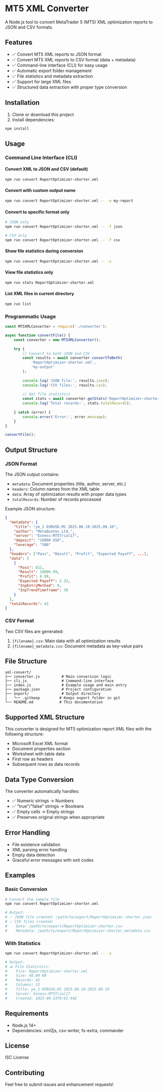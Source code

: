 # MT5 XML Converter

A Node.js tool to convert MetaTrader 5 (MT5) XML optimization reports to JSON and CSV formats.

## Features

- ✅ Convert MT5 XML reports to JSON format
- ✅ Convert MT5 XML reports to CSV format (data + metadata)
- ✅ Command-line interface (CLI) for easy usage
- ✅ Automatic export folder management
- ✅ File statistics and metadata extraction
- ✅ Support for large XML files
- ✅ Structured data extraction with proper type conversion

## Installation

1. Clone or download this project
2. Install dependencies:

```bash
npm install
```

## Usage

### Command Line Interface (CLI)

#### Convert XML to JSON and CSV (default)
```bash
npm run convert ReportOptimizer-shorter.xml
```

#### Convert with custom output name
```bash
npm run convert ReportOptimizer-shorter.xml -- -o my-report
```

#### Convert to specific format only
```bash
# JSON only
npm run convert ReportOptimizer-shorter.xml -- -f json

# CSV only
npm run convert ReportOptimizer-shorter.xml -- -f csv
```

#### Show file statistics during conversion
```bash
npm run convert ReportOptimizer-shorter.xml -- -s
```

#### View file statistics only
```bash
npm run stats ReportOptimizer-shorter.xml
```

#### List XML files in current directory
```bash
npm run list
```

### Programmatic Usage

```javascript
const MT5XMLConverter = require('./converter');

async function convertFile() {
    const converter = new MT5XMLConverter();
    
    try {
        // Convert to both JSON and CSV
        const results = await converter.convertToBoth(
            'ReportOptimizer-shorter.xml', 
            'my-output'
        );
        
        console.log('JSON file:', results.json);
        console.log('CSV files:', results.csv);
        
        // Get file statistics
        const stats = await converter.getStats('ReportOptimizer-shorter.xml');
        console.log('Total records:', stats.totalRecords);
        
    } catch (error) {
        console.error('Error:', error.message);
    }
}

convertFile();
```

## Output Structure

### JSON Format
The JSON output contains:
- `metadata`: Document properties (title, author, server, etc.)
- `headers`: Column names from the XML table
- `data`: Array of optimization results with proper data types
- `totalRecords`: Number of records processed

Example JSON structure:
```json
{
  "metadata": {
    "title": "ye_1 EURUSD,M1 2025.06.10-2025.09.10",
    "author": "MetaQuotes Ltd.",
    "server": "Exness-MT5Trial17",
    "deposit": "10000 USD",
    "leverage": "500"
  },
  "headers": ["Pass", "Result", "Profit", "Expected Payoff", ...],
  "data": [
    {
      "Pass": 612,
      "Result": 10006.99,
      "Profit": 6.99,
      "Expected Payoff": 2.33,
      "InpEntryMethod": 0,
      "InpTrendTimeframe": 30
    }
  ],
  "totalRecords": 42
}
```

### CSV Format
Two CSV files are generated:
1. `{filename}.csv`: Main data with all optimization results
2. `{filename}_metadata.csv`: Document metadata as key-value pairs

## File Structure

```
xml-convert/
├── converter.js          # Main conversion logic
├── cli.js                # Command-line interface
├── index.js              # Example usage and main entry
├── package.json          # Project configuration
├── export/               # Output directory
│   └── .gitkeep         # Keeps export folder in git
└── README.md            # This documentation
```

## Supported XML Structure

This converter is designed for MT5 optimization report XML files with the following structure:
- Microsoft Excel XML format
- Document properties section
- Worksheet with table data
- First row as headers
- Subsequent rows as data records

## Data Type Conversion

The converter automatically handles:
- ✅ Numeric strings → Numbers
- ✅ "true"/"false" strings → Booleans  
- ✅ Empty cells → Empty strings
- ✅ Preserves original strings when appropriate

## Error Handling

- File existence validation
- XML parsing error handling
- Empty data detection
- Graceful error messages with exit codes

## Examples

### Basic Conversion
```bash
# Convert the sample file
npm run convert ReportOptimizer-shorter.xml

# Output:
# ✅ JSON file created: /path/to/export/ReportOptimizer-shorter.json
# ✅ CSV files created:
#    Data: /path/to/export/ReportOptimizer-shorter.csv
#    Metadata: /path/to/export/ReportOptimizer-shorter_metadata.csv
```

### With Statistics
```bash
npm run convert ReportOptimizer-shorter.xml -- -s

# Output:
# 📊 File Statistics:
#    File: ReportOptimizer-shorter.xml
#    Size: 68.00 KB
#    Records: 42
#    Columns: 22
#    Title: ye_1 EURUSD,M1 2025.06.10-2025.09.10
#    Server: Exness-MT5Trial17
#    Created: 2025-09-23T9:01:44Z
```

## Requirements

- Node.js 14+ 
- Dependencies: xml2js, csv-writer, fs-extra, commander

## License

ISC License

## Contributing

Feel free to submit issues and enhancement requests!
